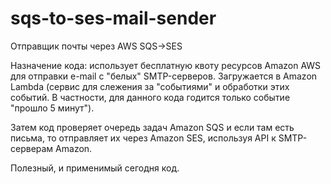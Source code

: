 # sqs-to-ses-mail-sender
Отправщик почты через AWS SQS->SES

Назначение кода: использует бесплатную квоту ресурсов Amazon AWS для отправки e-mail с "белых" SMTP-серверов.
Загружается в Amazon Lambda (сервис для слежения за "событиями" и обработки этих событий. 
В частности, для данного кода годится только событие "прошло 5 минут").

Затем код проверяет очередь задач Amazon SQS и если там есть письма, то отправляет их через Amazon SES, используя API к SMTP-серверам Amazon.

Полезный, и применимый сегодня код.
